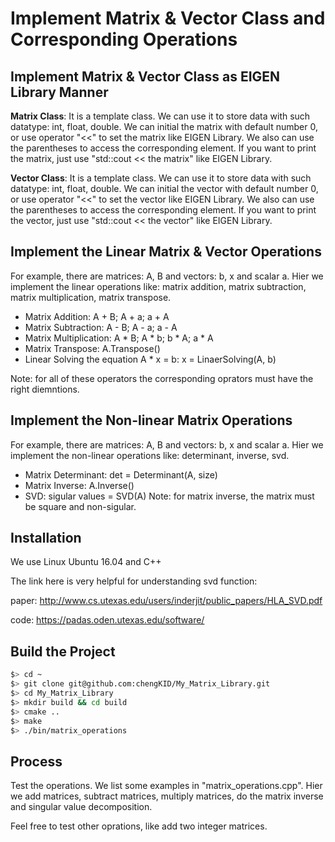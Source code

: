 # Implement Matrix & Vector Class and Corresponding Operations

## Implement Matrix & Vector Class as EIGEN Library Manner

**Matrix Class**:
It is a template class. We can use it to store data with such datatype: int, float, double. We can initial the matrix with default number 0, or use operator "<<" to set the matrix like EIGEN Library. We also can use the parentheses to access the corresponding element. If you want to print the matrix, just use "std::cout << the matrix" like EIGEN Library.

**Vector Class**:
It is a template class. We can use it to store data with such datatype: int, float, double. We can initial the vector with default number 0, or use operator "<<" to set the vector like EIGEN Library. We also can use the parentheses to access the corresponding element. If you want to print the vector, just use "std::cout << the vector" like EIGEN Library.

## Implement the Linear Matrix & Vector Operations
For example, there are matrices: A, B and vectors: b, x and scalar a.
Hier we implement the linear operations like: matrix addition, matrix subtraction, matrix multiplication, matrix transpose.
* Matrix Addition: A + B;    A + a;     a + A
* Matrix Subtraction: A - B;    A - a;      a - A
* Matrix Multiplication: A * B;     A * b;      b * A;      a * A
* Matrix Transpose: A.Transpose()
* Linear Solving the equation A * x = b: x = LinaerSolving(A, b)

Note: for all of these operators the corresponding oprators must have the right diemntions.

## Implement the Non-linear Matrix Operations
For example, there are matrices: A, B and vectors: b, x and scalar a.
Hier we implement the non-linear operations like: determinant, inverse, svd.
* Matrix Determinant: det = Determinant(A, size)
* Matrix Inverse: A.Inverse()
* SVD: sigular values = SVD(A)
Note: for matrix inverse, the matrix must be square and non-sigular.

## Installation
We use Linux Ubuntu 16.04 and C++

The link here is very helpful for understanding svd function:

paper: http://www.cs.utexas.edu/users/inderjit/public_papers/HLA_SVD.pdf

code: https://padas.oden.utexas.edu/software/

## Build the Project
```bash
$> cd ~
$> git clone git@github.com:chengKID/My_Matrix_Library.git
$> cd My_Matrix_Library
$> mkdir build && cd build
$> cmake ..
$> make
$> ./bin/matrix_operations
```

## Process
Test the operations. We list some examples in "matrix_operations.cpp". Hier we add matrices, subtract matrices, multiply matrices, do the matrix inverse and singular value decomposition.

Feel free to test other oprations, like add two integer matrices.
